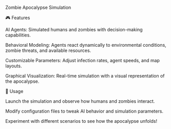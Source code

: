Zombie Apocalypse Simulation

🎮 Features

AI Agents: Simulated humans and zombies with decision-making capabilities.

Behavioral Modeling: Agents react dynamically to environmental conditions, zombie threats, and available resources.

Customizable Parameters: Adjust infection rates, agent speeds, and map layouts.

Graphical Visualization: Real-time simulation with a visual representation of the apocalypse.

🚀 Usage

Launch the simulation and observe how humans and zombies interact.

Modify configuration files to tweak AI behavior and simulation parameters.

Experiment with different scenarios to see how the apocalypse unfolds!
